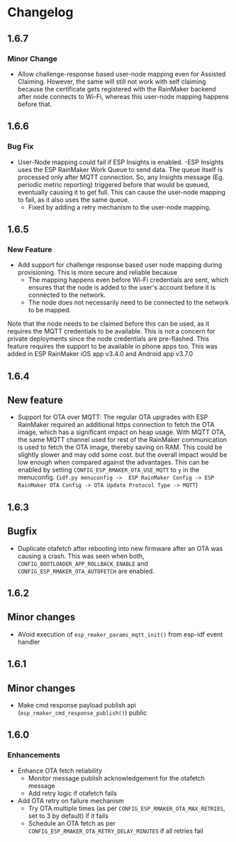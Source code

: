 # Changelog

## 1.6.7

### Minor Change

- Allow challenge-response based user-node mapping even for Assisted Claiming. However, the same will
still not work with self claiming because the certificate gets registered with the RainMaker backend
after node connects to Wi-Fi, whereas this user-node mapping happens before that.

## 1.6.6

### Bug Fix

- User-Node mapping could fail if ESP Insights is enabled.
  -ESP Insights uses the ESP RainMaker Work Queue to send data. The queue itself is processed only after
   MQTT connection. So, any Insights message (Eg. periodic metric reporting) triggered before that would be
   queued, eventually causing it to get full. This can cause the user-node mapping to fail,
   as it also uses the same queue.
  - Fixed by adding a retry mechanism to the user-node mapping.

## 1.6.5

### New Feature

- Add support for challenge response based user node mapping during provisioning.
  This is more secure and reliable because
    - The mapping happens even before Wi-Fi credentials are sent, which ensures that the
      node is added to the user's account before it is connected to the network.
    - The node does not necessarily need to be connected to the network to be mapped.

Note that the node needs to be claimed before this can be used, as it requires the MQTT credentials
to be available. This is not a concern for private deployments since the node credentials are pre-flashed.
This feature requires the support to be available in phone apps too.
This was added in ESP RainMaker iOS app v3.4.0 and Android app v3.7.0

## 1.6.4

## New feature

- Support for OTA over MQTT: The regular OTA upgrades with ESP RainMaker required an
additional https connection to fetch the OTA image, which has a significant impact on
heap usage. With MQTT OTA, the same MQTT channel used for rest of the RainMaker
communication is used to fetch the OTA image, thereby saving on RAM.
This could be slightly slower and may odd some cost. but the overall
impact would be low enough when compared against the advantages. This can be enabled by setting
`CONFIG_ESP_RMAKER_OTA_USE_MQTT` to `y` in the menuconfig.
(`idf.py menuconfig ->  ESP RainMaker Config -> ESP RainMaker OTA Config -> OTA Update Protocol Type -> MQTT`)


## 1.6.3

## Bugfix

- Duplicate otafetch after rebooting into new firmware after an OTA was causing a crash.
This was seen when both, `CONFIG_BOOTLOADER_APP_ROLLBACK_ENABLE` and `CONFIG_ESP_RMAKER_OTA_AUTOFETCH`
are enabled.

## 1.6.2

## Minor changes

- AVoid execution of `esp_rmaker_params_mqtt_init()` from esp-idf event handler

## 1.6.1

## Minor changes

- Make cmd response payload publish api (`esp_rmaker_cmd_response_publish()`) public

## 1.6.0

### Enhancements

- Enhance OTA fetch reliability
    - Monitor message publish acknowledgement for the otafetch message
    - Add retry logic if otafetch fails
- Add OTA retry on failure mechanism
    - Try OTA multiple times (as per `CONFIG_ESP_RMAKER_OTA_MAX_RETRIES`, set to 3 by default) if it fails
    - Schedule an OTA fetch as per `CONFIG_ESP_RMAKER_OTA_RETRY_DELAY_MINUTES` if all retries fail
